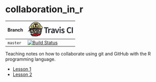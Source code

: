 # collaboration_in_r

Branch|[![Travis CI logo](pics/TravisCI.png)](https://travis-ci.org)
---|---
`master`|[![Build Status](https://travis-ci.org/richelbilderbeek/collaboration_in_r.svg?branch=master)](https://travis-ci.org/richelbilderbeek/collaboration_in_r)

Teaching notes on how to collaborate using git and GitHub with the R programming language.

 * [Lesson 1](lesson_1.md)
 * [Lesson 2](lesson_2.md)
